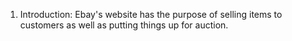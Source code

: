 1. Introduction:
   Ebay's website has the purpose of selling items to customers as well as putting things up for auction.
